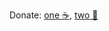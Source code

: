 Donate: [one ☕](https://www.buymeacoffee.com/senselessname), [two 💸](https://funding.wmtransfer.com/botodel/donate)
